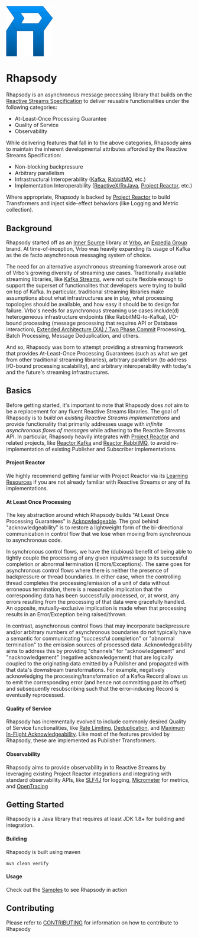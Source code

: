 <img src="assets/images/Rhapsody.png" width="25%">

# Rhapsody
Rhapsody is an asynchronous message processing library that builds on the [Reactive Streams Specification](http://www.reactive-streams.org/) to deliver reusable functionalities under the following categories:
- At-Least-Once Processing Guarantee
- Quality of Service
- Observability

While delivering features that fall in to the above categories, Rhapsody aims to maintain the inherent developmental attributes afforded by the Reactive Streams Specification:
- Non-blocking backpressure
- Arbitrary parallelism
- Infrastructural Interoperability ([Kafka](https://kafka.apache.org/), [RabbitMQ](https://www.rabbitmq.com/), etc.)
- Implementation Interoperability ([ReactiveX/RxJava](https://github.com/ReactiveX/RxJava), [Project Reactor](https://projectreactor.io/), etc.)

Where appropriate, Rhapsody is backed by [Project Reactor](https://projectreactor.io/) to build Transformers and inject side-effect behaviors (like Logging and Metric collection).

## Background
Rhapsody started off as an [Inner Source](https://en.wikipedia.org/wiki/Inner_source) library at [Vrbo](https://www.vrbo.com/), an [Expedia Group](https://www.expediagroup.com/) brand. At time-of-inception, Vrbo was heavily expanding its usage of Kafka as the de facto asynchronous messaging system of choice.

The need for an alternative asynchronous streaming framework arose out of Vrbo's growing diversity of streaming use cases. Traditionally available streaming libraries, like [Kafka Streams](https://kafka.apache.org/documentation/streams/), were not quite flexible enough to support the superset of functionalites that developers were trying to build on top of Kafka. In particular, traditional streaming libraries make assumptions about what infrastructures are in play, what processing topologies should be available, and how easy it should be to design for failure. Vrbo's needs for asynchronous streaming use cases include(d) heterogeneous infrastructure endpoints (like RabbitMQ-to-Kafka), I/O-bound processing (message processing that requires API or Database interaction), [Extended Architecture (XA) / Two Phase Commit](https://dzone.com/articles/xa-transactions-2-phase-commit) Processing, Batch Processing, Message Deduplication, and others.

And so, Rhapsody was born to attempt providing a streaming framework that provides At-Least-Once Processing Guarantees (such as what we get from other traditional streaming libraries), arbitrary parallelism (to address I/O-bound processing scalability), and arbitrary interoperability with today's and the future's streaming infrastructures.

## Basics
Before getting started, it's important to note that Rhapsody does _not_ aim to be a replacement for any fluent Reactive Streams libraries. The goal of Rhapsody is to *build on existing Reactive Streams implementations* and provide functionality that primarily addresses usage with *infinite asynchronous flows of messages* while adhering to the Reactive Streams API. In particular, Rhapsody heavily integrates with [Project Reactor](https://projectreactor.io/) and related projects, like [Reactor Kafka](https://github.com/reactor/reactor-kafka) and [Reactor RabbitMQ](https://github.com/reactor/reactor-rabbitmq), to avoid re-implementation of existing Publisher and Subscriber implementations.

#### Project Reactor
We highly recommend getting familiar with Project Reactor via its [Learning Resources](https://projectreactor.io/learn) if you are not already familiar with Reactive Streams or any of its implementations.

#### At Least Once Processing
The key abstraction around which Rhapsody builds "At Least Once Processing Guarantees" is [Acknowledgeable](api/src/main/java/com/expedia/rhapsody/api/Acknowledgeable.java). The goal behind "acknowledgeability" is to restore a lightweight form of the bi-directional communication in control flow that we lose when moving from synchronous to asynchronous code. 

In synchronous control flows, we have the (dubious) benefit of being able to tightly couple the processing of any given input/message to its successful completion or abnormal termination (Errors/Exceptions). The same goes for asynchronous control flows where there is neither the presence of backpressure or thread boundaries. In either case, when the controlling thread completes the processing/emission of a unit of data without erroneous termination, there is a reasonable implication that the corresponding data has been successfully processed, or, at worst, any errors resulting from the processing of that data were gracefully handled. An opposite, mutually-exclusive implication is made when that processing results in an Error/Exception being raised/thrown.

In contrast, asynchronous control flows that may incorporate backpressure and/or arbitrary numbers of asynchronous boundaries do not typically have a semantic for communicating "successful completion" or "abnormal termination" to the emission sources of processed data. Acknowledgeability aims to address this by providing "channels" for "acknowledgement" and "nacknowledgement" (negative acknowledgement) that are logically coupled to the originating data emitted by a Publisher and propagated with that data's downstream transformations. For example, negatively acknowledging the processing/transformation of a Kafka Record allows us to emit the corresponding error (and hence not committing past its offset) and subsequently resubscribing such that the error-inducing Record is eventually reprocessed.

#### Quality of Service
Rhapsody has incrementally evolved to include commonly desired Quality of Service functionalities, like [Rate Limiting](core/src/main/java/com/expedia/rhapsody/core/transformer/RateLimitingTransformer.java), [Deduplication](core/src/main/java/com/expedia/rhapsody/core/transformer/DeduplicatingTransformer.java), and [Maximum In-Flight Acknowledgeability](reactor-kafka/src/main/java/com/expedia/rhapsody/kafka/acknowledgement/ReceiverAcknowledgementStrategy.java#L32). Like most of the features provided by Rhapsody, these are implemented as Publisher Transformers.

#### Observability
Rhapsody aims to provide observability in to Reactive Streams by leveraging existing Project Reactor integrations and integrating with standard observability APIs, like [SLF4J](https://www.slf4j.org/) for logging, [Micrometer](http://micrometer.io/) for metrics, and [OpenTracing](https://opentracing.io/)

## Getting Started
Rhapsody is a Java library that requires at least JDK 1.8+ for building and integration.

#### Building
Rhapsody is built using maven

```$bash
mvn clean verify
```

#### Usage
Check out the [Samples](samples) to see Rhapsody in action

## Contributing
Please refer to [CONTRIBUTING](CONTRIBUTING.md) for information on how to contribute to Rhapsody
